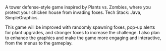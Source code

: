 A tower defense-style game inspired by Plants vs. Zombies, where you protect your chicken house from invading foxes. Tech Stack: Java, SimpleGraphics.

This game will be improved with randomly spawning foxes, pop-up alerts for plant upgrades, and stronger foxes to increase the challenge.
I also plan to enhance the graphics and make the game more engaging and interactive, from the menus to the gameplay.
